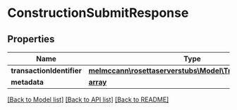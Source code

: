 # ConstructionSubmitResponse

## Properties
Name | Type | Description | Notes
------------ | ------------- | ------------- | -------------
**transactionIdentifier** | [**melmccann\rosettaserverstubs\Model\TransactionIdentifier**](TransactionIdentifier.md) |  | 
**metadata** | [**array**](.md) |  | [optional] 

[[Back to Model list]](../README.md#documentation-for-models) [[Back to API list]](../README.md#documentation-for-api-endpoints) [[Back to README]](../README.md)


